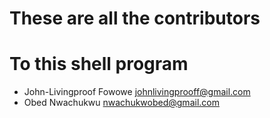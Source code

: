 # These are all the contributors
# To this shell program

- John-Livingproof Fowowe <johnlivingprooff@gmail.com>
- Obed Nwachukwu <nwachukwobed@gmail.com>
